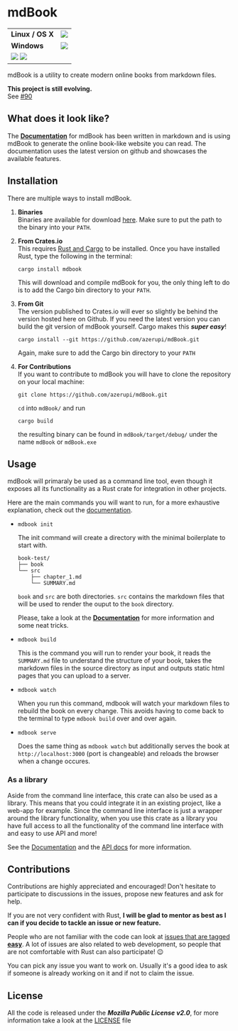 # mdBook

<table>
    <tr>
        <td><strong>Linux / OS X</strong></td>
        <td>
            <a href="https://travis-ci.org/azerupi/mdBook"><img src="https://travis-ci.org/azerupi/mdBook.svg?branch=master"></a>
        </td>
    </tr>
    <tr>
        <td><strong>Windows</strong></td>
        <td>
            <a href="https://ci.appveyor.com/project/azerupi/mdbook/"><img src="https://ci.appveyor.com/api/projects/status/o38racsnbcospyc8/branch/master?svg=true"></a>
        </td>
    </tr>
    <tr>
        <td colspan="2">
            <a href="https://crates.io/crates/mdbook"><img src="https://img.shields.io/crates/v/mdbook.svg"></a>
            <a href="LICENSE"><img src="https://img.shields.io/crates/l/mdbook.svg"></a>
        </td>
    </tr>
</table>

mdBook is a utility to create modern online books from markdown files.

**This project is still evolving.**  
See [#90](https://github.com/azerupi/mdBook/issues/90)


## What does it look like?

The [**Documentation**](http://azerupi.github.io/mdBook/) for mdBook has been written in markdown and is using mdBook to generate the online book-like website you can read. The documentation uses the latest version on github and showcases the available features.

## Installation

There are multiple ways to install mdBook.

1. **Binaries**  
   Binaries are available for download [here](https://github.com/azerupi/mdBook/releases). Make sure to put the path to the binary into your `PATH`.

2. **From Crates.io**  
   This requires [Rust and Cargo](https://www.rust-lang.org/) to be installed. Once you have installed Rust, type the following in the terminal:
   ```
   cargo install mdbook
   ```

   This will download and compile mdBook for you, the only thing left to do is to add the Cargo bin directory to your `PATH`.

3. **From Git**  
   The version published to Crates.io will ever so slightly be behind the version hosted here on Github. If you need the latest version you can build the git version of mdBook yourself. Cargo makes this ***super easy***!

   ```
   cargo install --git https://github.com/azerupi/mdBook.git
   ```
   Again, make sure to add the Cargo bin directory to your `PATH`

4. **For Contributions**  
   If you want to contribute to mdBook you will have to clone the repository on your local machine:

   ```
   git clone https://github.com/azerupi/mdBook.git
   ```
   `cd` into `mdBook/` and run

   ```
   cargo build
   ```

   the resulting binary can be found in `mdBook/target/debug/` under the name `mdBook` or `mdBook.exe`



## Usage

mdBook will primaraly be used as a command line tool, even though it exposes all its functionality as a Rust crate for integration in other projects.

Here are the main commands you will want to run, for a more exhaustive explanation, check out the [documentation](http://azerupi.github.io/mdBook/).

- `mdbook init`

    The init command will create a directory with the minimal boilerplate to start with.

    ```
    book-test/
    ├── book
    └── src
        ├── chapter_1.md
        └── SUMMARY.md
    ```

    `book` and `src` are both directories. `src` contains the markdown files that will be used to render the ouput to the `book` directory.

    Please, take a look at the [**Documentation**](http://azerupi.github.io/mdBook/cli/init.html) for more information and some neat tricks.

- `mdbook build`

    This is the command you will run to render your book, it reads the `SUMMARY.md` file to understand the structure of your book, takes the markdown files in the source directory as input and outputs static html pages that you can upload to a server.

- `mdbook watch`

    When you run this command, mdbook will watch your markdown files to rebuild the book on every change. This avoids having to come back to the terminal to type `mdbook build` over and over again.

- `mdbook serve`

    Does the same thing as `mdbook watch` but additionally serves the book at `http://localhost:3000` (port is changeable) and reloads the browser when a change occures.

### As a library

Aside from the command line interface, this crate can also be used as a library. This means that you could integrate it in an existing project, like a web-app for example. Since the command line interface is just a wrapper around the library functionality, when you use this crate as a library you have full access to all the functionality of the command line interface with and easy to use API and more!

See the [Documentation](http://azerupi.github.io/mdBook/lib/lib.html) and the [API docs](http://azerupi.github.io/mdBook/mdbook/index.html) for more information.

## Contributions

Contributions are highly appreciated and encouraged! Don't hesitate to participate to discussions in the issues, propose new features and ask for help.

If you are not very confident with Rust, **I will be glad to mentor as best as I can if you decide to tackle an issue or new feature.**

People who are not familiar with the code can look at [issues that are tagged **easy**](https://github.com/azerupi/mdBook/labels/Easy). A lot of issues are also related to web development, so people that are not comfortable with Rust can also participate! :wink:

You can pick any issue you want to work on. Usually it's a good idea to ask if someone is already working on it and if not to claim the issue.


## License

All the code is released under the ***Mozilla Public License v2.0***, for more information take a look at the [LICENSE](LICENSE) file
